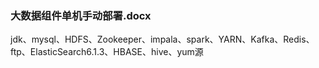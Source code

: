 ### 大数据组件单机手动部署.docx
jdk、mysql、HDFS、Zookeeper、impala、spark、YARN、Kafka、Redis、ftp、ElasticSearch6.1.3、HBASE、hive、yum源
